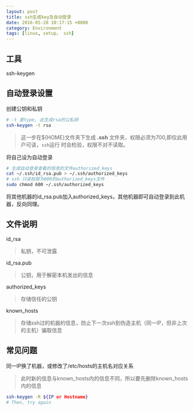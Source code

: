 ```yaml
---
layout: post
title: ssh生成key及自动登录
date: 2016-05-28 10:17:15 +0800
category: Environment
tags: [linux, setup， ssh]
---
```


## 工具

ssh-keygen

## 自动登录设置

创建公钥和私钥

```bash
# -t 是type, 此生成rsa的公私钥
ssh-keygen -t rsa
```

> 这一步在${HOME}文件夹下生成 **.ssh** 文件夹，权限必须为700,即仅此用户可读，`ssh`运行
时会检验，权限不对不读取。

将自己设为自动登录

```bash
# 生成自动登录查看的信息的文件authorized_keys
cat ~/.ssh/id_rsa.pub > ~/.ssh/authorized_keys
# ssh 只读权限为600的authorized_keys文件
sudo chmod 600 ~/.ssh/authorized_keys
```

将其他机器的id_rsa.pub加入authorized_keys，其他机器即可自动登录到此机器，反向同理。

## 文件说明

id_rsa

> 私钥，不可泄露

id_rsa.pub

> 公钥，用于解密本机发出的信息

authorized_keys

> 存储信任的公钥

known_hosts

> 存储ssh过的机器的信息，防止下一次ssh到伪造主机（同一IP，但非上次的主机）骗取信息

## 常见问题

同一IP换了机器，或修改了/etc/hosts的主机名对应关系

> 此时新的信息与known_hosts内的信息不同，所以要先删除known_hosts内的信息

```bash
ssh-keygen -R ${IP or Hostname}
# Then, try again
```
